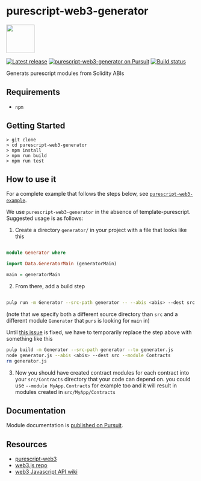 # purescript-web3-generator
<img src=https://github.com/f-o-a-m/purescript-web3/blob/master/purescript-web3-logo.png width="75">

[![Latest release](http://img.shields.io/github/release/f-o-a-m/purescript-web3-generator.svg?branch=master)](https://github.com/f-o-a-m/purescript-web3-generator/releases)
[![purescript-web3-generator on Pursuit](https://pursuit.purescript.org/packages/purescript-web3-generator/badge)](https://pursuit.purescript.org/packages/purescript-web3-generator)
[![Build status](https://travis-ci.com/f-o-a-m/purescript-web3-generator.svg?branch=master)](https://travis-ci.com/f-o-a-m/purescript-web3-generator?branch=master)

Generats purescript modules from Solidity ABIs

## Requirements

- `npm`

## Getting Started
```
> git clone
> cd purescript-web3-generator
> npm install
> npm run build
> npm run test
```

## How to use it

For a complete example that follows the steps below, see [`purescript-web3-example`](https://github.com/f-o-a-m/purescript-web3-example).

We use `purescript-web3-generator` in the absence of template-purescript. Suggested usage is as follows:

1. Create a directory `generator/` in your project with a file that looks like this

```purescript

module Generator where

import Data.GeneratorMain (generatorMain)

main = generatorMain
```

2. From there, add a build step 

```sh

pulp run -m Generator --src-path generator -- --abis <abis> --dest src --module Contracts
```

(note that we specify both a different source directory than `src` and a different module `Generator` that `purs` is looking for `main` in)


Until [this issue](https://github.com/purescript-contrib/pulp/issues/309) is fixed, we have to temporarily replace the step above with something like this

```sh
pulp build -m Generator --src-path generator --to generator.js
node generator.js --abis <abis> --dest src --module Contracts
rm generator.js
```

3. Now you should have created contract modules for each contract into your `src/Contracts` directory that your code can depend on.
  you could use `--module MyApp.Contracts` for example too and it will result in modules created in `src/MyApp/Contracts`

## Documentation

Module documentation is [published on Pursuit](http://pursuit.purescript.org/packages/purescript-web3-generator).

## Resources

 - [purescript-web3](https://github.com/f-o-a-m/purescript-web3)
 - [web3.js repo](https://github.com/ethereum/web3.js)
 - [web3 Javascript API wiki](https://github.com/ethereum/wiki/wiki/JavaScript-API)

